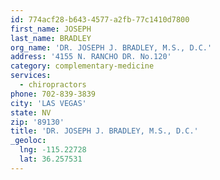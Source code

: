 ```yaml
---
id: 774acf28-b643-4577-a2fb-77c1410d7800
first_name: JOSEPH
last_name: BRADLEY
org_name: 'DR. JOSEPH J. BRADLEY, M.S., D.C.'
address: '4155 N. RANCHO DR. No.120'
category: complementary-medicine
services:
  - chiropractors
phone: 702-839-3839
city: 'LAS VEGAS'
state: NV
zip: '89130'
title: 'DR. JOSEPH J. BRADLEY, M.S., D.C.'
_geoloc:
  lng: -115.22728
  lat: 36.257531
---
```

